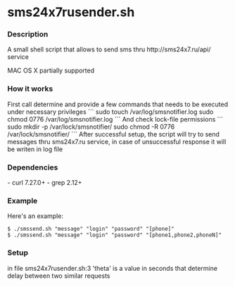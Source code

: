 sms24x7rusender.sh
==============

<h3>Description</h3>
A small shell script that allows to send sms thru http://sms24x7.ru/api/ service

MAC OS X partially supported

<h3>How it works</h3>
First call determine and provide a few commands that needs to be executed under necessary privileges
```
sudo touch /var/log/smsnotifier.log
sudo chmod 0776 /var/log/smsnotifier.log
```
And check lock-file permissions
```
sudo mkdir -p /var/lock/smsnotifier/
sudo chmod -R 0776 /var/lock/smsnotifier/
```
After successful setup, the script will try to send messages thru sms24x7.ru service, in case of unsuccessful response it will be writen in log file

<h3>Dependencies</h3>
- curl 7.27.0+
- grep 2.12+

<h3>Example</h3>

Here's an example:
```
$ ./smssend.sh "message" "login" "password" "[phone]"
$ ./smssend.sh "message" "login" "password" "[phone1,phone2,phoneN]"
```

<h3>Setup</h3>
in file sms24x7rusender.sh:3
'theta' is a value in seconds that determine delay between two similar requests
